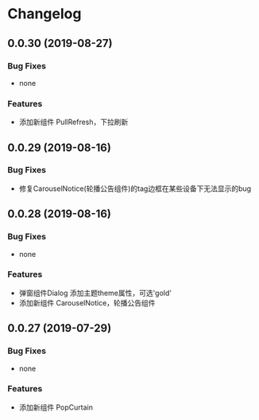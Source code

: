 # Changelog

## 0.0.30 (2019-08-27)

### Bug Fixes
+ none

### Features
+ 添加新组件 PullRefresh，下拉刷新

## 0.0.29 (2019-08-16)

### Bug Fixes
+ 修复CarouselNotice(轮播公告组件)的tag边框在某些设备下无法显示的bug

## 0.0.28 (2019-08-16)

### Bug Fixes
+ none

### Features
+ 弹窗组件Dialog 添加主题theme属性，可选'gold'
+ 添加新组件 CarouselNotice，轮播公告组件

## 0.0.27 (2019-07-29)

### Bug Fixes
+ none

### Features
+ 添加新组件 PopCurtain

